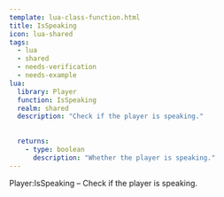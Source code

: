 ```yaml
---
template: lua-class-function.html
title: IsSpeaking
icon: lua-shared
tags:
  - lua
  - shared
  - needs-verification
  - needs-example
lua:
  library: Player
  function: IsSpeaking
  realm: shared
  description: "Check if the player is speaking."
  
  
  returns:
    - type: boolean
      description: "Whether the player is speaking."
---
```


<div class="lua__search__keywords">
Player:IsSpeaking &#x2013; Check if the player is speaking.
</div>
